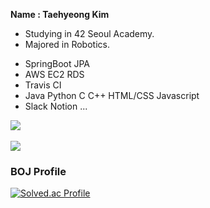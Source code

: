 **Name : Taehyeong Kim**

<!-- - Interested in Backend. -->
- Studying in 42 Seoul Academy.
- Majored in Robotics.

<!-- [My Blog](https://tehyoyee.github.io/) -->

- SpringBoot JPA
- AWS EC2 RDS
- Travis CI
- Java Python C C++ HTML/CSS Javascript
- Slack Notion ...
<!--
<div align=center><h1>📚 TECH STACKS</h1></div>

<div align=center>
  
  <h3> Commonly Using </h3>
  <img src="https://img.shields.io/badge/python-3776AB?style=for-the-badge&logo=python&logoColor=white"> 
  <img src="https://img.shields.io/badge/C-A8B9CC?style=for-the-badge&logo=C&logoColor=white">
  <img src="https://img.shields.io/badge/Linux-FCC624?style=for-the-badge&logo=Linux&logoColor=white">
  <img src="https://img.shields.io/badge/java-007396?style=for-the-badge&logo=java&logoColor=white"> 
  <br>
  <h3> I'm Studying </h3>
  <img src="https://img.shields.io/badge/html5-E34F26?style=for-the-badge&logo=html5&logoColor=white"> 
  <img src="https://img.shields.io/badge/css-1572B6?style=for-the-badge&logo=css3&logoColor=white"> 
  <img src="https://img.shields.io/badge/javascript-F7DF1E?style=for-the-badge&logo=javascript&logoColor=black">  
  <img src="https://img.shields.io/badge/mysql-4479A1?style=for-the-badge&logo=mysql&logoColor=white">
  <img src="https://img.shields.io/badge/spring-6DB33F?style=for-the-badge&logo=spring&logoColor=white">
  <br>
  <h3> Once Used </h3>
  <img src="https://img.shields.io/badge/matlab-3776AB?style=for-the-badge&logoColor=white"> 
  <img src="https://img.shields.io/badge/c++-00599C?style=for-the-badge&logo=c++&logoColor=white"> 
  <hr>
-->

<img src="https://github-readme-stats.vercel.app/api/top-langs/?username=tehyoyee&layout=compact"><br><br>
<img src="https://github-readme-stats.vercel.app/api?username=tehyoyee&show_icons=true">



<h3> BOJ Profile </h3>
  
[![Solved.ac Profile](http://mazassumnida.wtf/api/v2/generate_badge?boj=mechicast)](https://solved.ac/mechicast/)

<!--
<br>
  <br>
  <hr>
<h3> Github Stats </h3> <br>

[![Tehyoyee's github stats](https://github-readme-stats.vercel.app/api?username=tehyoyee)](https://github.com/anuraghazra/github-readme-stats)

<p align="center">
<a href="https://hits.seeyoufarm.com"><img src="https://hits.seeyoufarm.com/api/count/incr/badge.svg?url=https%3A%2F%2Fgithub.com%2tehyoyee&count_bg=%2379C83D&title_bg=%23555555&icon=&icon_color=%23E7E7E7&title=hits&edge_flat=false"/></a>
-->

